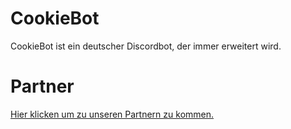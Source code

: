 # CookieBot
CookieBot ist ein deutscher Discordbot, der immer erweitert wird.

# Partner
[Hier klicken um zu unseren Partnern zu kommen.](https://github.com/Keksnet/CookieBot/wiki/Unsere%20Partner)
